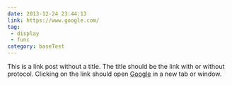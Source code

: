 ```yaml
---
date: 2013-12-24 23:44:13
link: https://www.google.com/
tag: 
 - display
 - func
category: baseTest
---
```


This is a link post without a title. The title should be the link with or without protocol. Clicking on the link should open [Google](https://www.google.com/) in a new tab or window.
